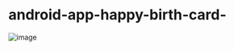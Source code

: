 # android-app-happy-birth-card-
![image](https://user-images.githubusercontent.com/42722816/74613171-b66cc980-5114-11ea-9c44-3456f33378d7.png)
